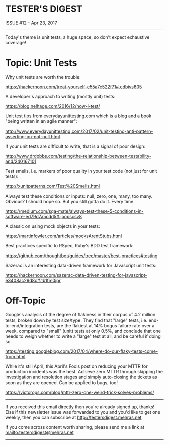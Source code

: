 TESTER'S DIGEST
===============
ISSUE #12 - Apr 23, 2017

---

Today's theme is unit tests, a huge space, so don't expect exhaustive coverage!

Topic: Unit Tests
=================

Why unit tests are worth the trouble:

<https://hackernoon.com/treat-yourself-e55a7c522f71#.cdbivs605>

A developer's approach to writing (mostly unit) tests:

<https://blog.nelhage.com/2016/12/how-i-test/>

Unit test tips from everydayunittesting.com which is a blog and a book "being written in an agile manner":

<http://www.everydayunittesting.com/2017/02/unit-testing-anti-pattern-asserting-on-not-null.html>

If your unit tests are difficult to write, that is a signal of poor design:

<http://www.drdobbs.com/testing/the-relationship-between-testability-and/240167101>

Test smells, i.e. markers of poor quality in your test code (not just for unit tests):

<http://xunitpatterns.com/Test%20Smells.html>

Always test these conditions or inputs: null, zero, one, many, too many. Obvious? I should hope so. But you still gotta do it. Every time.

<https://medium.com/sqa-mate/always-test-these-5-conditions-in-software-ed79d7a5cdd5#.joopscsv8>

A classic on using mock objects in your tests:

<https://martinfowler.com/articles/mocksArentStubs.html>

Best practices specific to RSpec, Ruby's BDD test framework:

<https://github.com/thoughtbot/guides/tree/master/best-practices#testing>

Sazerac is an interesting data-driven framework for Javascript unit tests:

<https://hackernoon.com/sazerac-data-driven-testing-for-javascript-e3408ac29d8c#.1b1fm0ipr>

Off-Topic
=========

Google's analysis of the degree of flakiness in their corpus of 4.2 million tests, broken down by test size/type. They find that "large" tests, i.e. end-to-end/integration tests, are the flakiest at 14% bogus failure rate over a week, compared to "small" (unit) tests at only 0.5%, and conclude that one needs to weigh whether to write a "large" test at all, and be careful if doing so.

<https://testing.googleblog.com/2017/04/where-do-our-flaky-tests-come-from.html>

While it's still April, this April's Fools post on reducing your MTTR for production incidents was the best. Achieve zero MTTR through skipping the investigation and resolution stages and simply auto-closing the tickets as soon as they are opened. Can be applied to bugs, too!

<https://victorops.com/blog/mttr-zero-one-weird-trick-solves-problems/>

---

If you received this email directly then you're already signed up, thanks! Else
if this newsletter issue was forwarded to you and you'd like to get one weekly,
then you can subscribe at <http://testersdigest.mehras.net>

If you come across content worth sharing, please send me a link at
<mailto:testersdigest@mehras.net>

---
